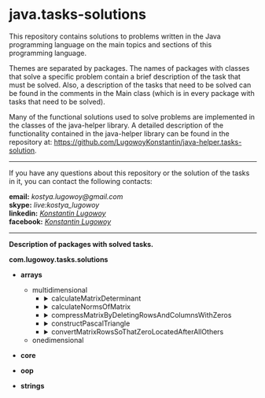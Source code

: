 # java.tasks-solutions

This repository contains solutions to problems written in the Java programming language on the main topics and sections of this programming language.

Themes are separated by packages. The names of packages with classes that solve a specific problem contain a brief description of the task that must be solved. Also, a description of the tasks that need to be solved can be found in the comments in the Main class (which is in every package with tasks that need to be solved).

Many of the functional solutions used to solve problems are implemented in the classes of the java-helper library. A detailed description of the functionality contained in the java-helper library can be found in the repository at: https://github.com/LugowoyKonstantin/java-helper.tasks-solution.

---

If you have any questions about this repository or the solution of the tasks in it, you can contact the following contacts:

**email:** _kostya.lugowoy@gmail.com_  
**skype:** _live:kostya_lugowoy_  
**linkedin:** _[Konstantin Lugowoy](https://www.linkedin.com/in/lugowoy-konstantin/)_  
**facebook:** _[Konstantin Lugowoy](https://www.facebook.com/lugowoy.konstantin)_  

---

**Description of packages with solved tasks.**

**com.lugowoy.tasks.solutions** <br> 
* **arrays**
    * multidimensional
        * <details>
            <summary>calculateMatrixDeterminant</summary><br>
                • Calculate the matrix determinant.<br>
                • Рассчитать определитель матрицы.<br>
          </details>
        * <details>
            <summary>calculateNormsOfMatrix</summary><br>
                • Calculate norms of the matrix.<br>
                • Рассчитать нормы матрицы.<br>
          </details>
        * <details>
            <summary>compressMatrixByDeletingRowsAndColumnsWithZeros</summary><br>
                • Compress the matrix by deleting rows and columns filled with zeros from it.<br>
                • Сжать матрицу, удалив из нее строки и столбцы, заполненные нулями.<br>
          </details>
        * <details>
            <summary>constructPascalTriangle</summary><br>
                • Write a program that builds a Pascal triangle to a depth of 12.
                Each number of a triangle is stored in an array of the appropriate length,
                and the array of rows is stored in an array,
                the elements of which are 12 arrays of type int.<br>
                • Напишите программу, которая строит треугольник Паскаля на глубину до 12.
                Каждое число треугольника сохраняется в массиве соответствующей длины,
                а массив строк хранится в массиве, элементами которого являются 12 массивов типа int.<br>
          </details>
        * <details>
            <summary>convertMatrixRowsSoThatZeroLocatedAfterAllOthers</summary><br>
                • Convert the rows of the matrix so that the elements equal to zero are located
                after all the others.<br>
                • Преобразуйте строки матрицы так, чтобы элементы, равные нулю,
                были расположены после всех остальных.<br>
          </details>
    * onedimensional
* **core**

* **oop**

* **strings**
